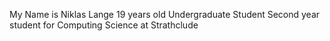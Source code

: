 My Name is Niklas Lange
19 years old
Undergraduate Student Second year student for Computing Science at Strathclude
